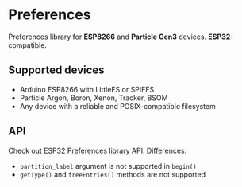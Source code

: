 # Preferences
Preferences library for **ESP8266** and **Particle Gen3** devices. **ESP32**-compatible.

## Supported devices

- Arduino ESP8266 with LittleFS or SPIFFS
- Particle Argon, Boron, Xenon, Tracker, BSOM
- Any device with a reliable and POSIX-compatible filesystem

## API

Check out ESP32 [Preferences library](https://espressif-docs.readthedocs-hosted.com/projects/arduino-esp32/en/latest/api/preferences.html) API.
Differences:
- `partition_label` argument is not supported in `begin()`
- `getType()` and `freeEntries()` methods are not supported
